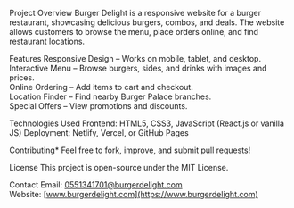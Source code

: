Project Overview 
Burger Delight is a responsive website for a burger restaurant, showcasing delicious burgers, combos, and deals. The website allows customers to browse the menu, place orders online, and find restaurant locations.  

Features 
Responsive Design – Works on mobile, tablet, and desktop.  
Interactive Menu – Browse burgers, sides, and drinks with images and prices.  
Online Ordering – Add items to cart and checkout.  
Location Finder – Find nearby Burger Palace branches.  
Special Offers – View promotions and discounts.  

Technologies Used 
Frontend: HTML5, CSS3, JavaScript (React.js or vanilla JS)
Deployment: Netlify, Vercel, or GitHub Pages  

Contributing* 
Feel free to fork, improve, and submit pull requests!  

License 
This project is open-source under the MIT License.  

Contact
Email: 0551341701@burgerdelight.com  
Website: [www.burgerdelight.com](https://www.burgerdelight.com)  
